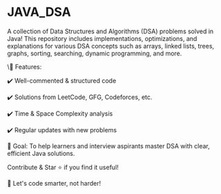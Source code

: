 # JAVA_DSA

A collection of Data Structures and Algorithms (DSA) problems solved in Java! This repository includes implementations, optimizations, and explanations for various DSA concepts such as arrays, linked lists, trees, graphs, sorting, searching, dynamic programming, and more.

\🔹 Features:

✔️ Well-commented & structured code

✔️ Solutions from LeetCode, GFG, Codeforces, etc.

✔️ Time & Space Complexity analysis

✔️ Regular updates with new problems

🚀 Goal: To help learners and interview aspirants master DSA with clear, efficient Java solutions.

Contribute & Star ⭐ if you find it useful!

🔗 Let's code smarter, not harder!
